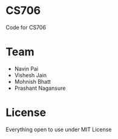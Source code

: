 CS706
=====

Code for CS706


Team
====
- Navin Pai
- Vishesh Jain
- Mohnish Bhatt
- Prashant Nagansure

License
====
Everything open to use under MIT License
